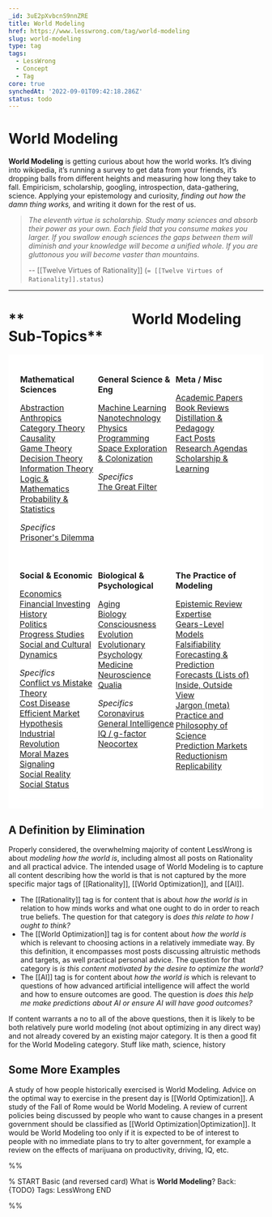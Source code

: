 ```yaml
---
_id: 3uE2pXvbcnS9nnZRE
title: World Modeling
href: https://www.lesswrong.com/tag/world-modeling
slug: world-modeling
type: tag
tags:
  - LessWrong
  - Concept
  - Tag
core: true
synchedAt: '2022-09-01T09:42:18.286Z'
status: todo
---
```


# World Modeling

**World Modeling** is getting curious about how the world works. It’s diving into wikipedia, it’s running a survey to get data from your friends, it’s dropping balls from different heights and measuring how long they take to fall. Empiricism, scholarship, googling, introspection, data-gathering, science. Applying your epistemology and curiosity, *finding out how the damn thing works,* and writing it down for the rest of us.

> *The eleventh virtue is scholarship. Study many sciences and absorb their power as your own. Each field that you consume makes you larger. If you swallow enough sciences the gaps between them will diminish and your knowledge will become a unified whole. If you are gluttonous you will become vaster than mountains.*
>
> \-\- [[Twelve Virtues of Rationality]] (`= [[Twelve Virtues of Rationality]].status`)

* * *

**                                World Modeling Sub-Topics**
=============================================================

<table style="border-bottom:20px solid hsl(0, 0%, 100%);border-left:20px solid hsl(0, 0%, 100%);border-right:20px solid hsl(0, 0%, 100%);border-top:20px solid hsl(0, 0%, 100%)"><tbody><tr><td style="background-color:hsl(0,0%,100%);border-bottom:solid hsl(0, 0%, 100%);border-left:solid hsl(0, 0%, 100%);border-right:solid hsl(0, 0%, 100%);border-top:solid hsl(0, 0%, 100%);padding:0px;vertical-align:top;width:33.33%"><p><strong>Mathematical Sciences</strong></p><p><a href="http://www.lesswrong.com/tag/abstraction?showPostCount=true&amp;useTagName=true">Abstraction</a><br><a href="https://www.lesswrong.com/tag/anthropics?showPostCount=true&amp;useTagName=true">Anthropics</a><br><a href="http://www.lesswrong.com/tag/category-theory?showPostCount=true&amp;useTagName=true">Category Theory</a><br><a href="https://www.lesswrong.com/tag/causality?showPostCount=true&amp;useTagName=true">Causality</a><br><a href="https://www.lesswrong.com/tag/game-theory?showPostCount=true&amp;useTagName=true">Game Theory</a><br><a href="https://www.lesswrong.com/tag/decision-theory?showPostCount=true&amp;useTagName=true">Decision Theory</a><br><a href="http://www.lesswrong.com/tag/information-theory?showPostCount=true&amp;useTagName=true">Information Theory</a><br><a href="https://www.lesswrong.com/tag/logic-and-mathematics?showPostCount=true&amp;useTagName=true">Logic &amp; Mathematics</a><br><a href="https://www.lesswrong.com/tag/probability-and-statistics?showPostCount=true&amp;useTagName=false">Probability &amp; Statistics</a></p><p><i>Specifics</i><br><a href="http://www.lesswrong.com/tag/prisoner-s-dilemma?showPostCount=true&amp;useTagName=true">Prisoner's Dilemma</a><br>&nbsp;</p></td><td style="background-color:hsl(0,0%,100%);border-bottom:solid hsl(0, 0%, 100%);border-left:solid hsl(0, 0%, 100%);border-right:solid hsl(0, 0%, 100%);border-top:solid hsl(0, 0%, 100%);height:50%;padding:0px;vertical-align:top;width:33.33%"><p><strong>General Science &amp; Eng</strong></p><p><a href="https://www.lesswrong.com/tag/machine-learning?showPostCount=true&amp;useTagName=true">Machine Learning</a><br><a href="https://www.lesswrong.com/tag/nanotechnology?showPostCount=true&amp;useTagName=true">Nanotechnology</a><br><a href="https://www.lesswrong.com/tag/physics?showPostCount=true&amp;useTagName=true">Physics</a><br><a href="https://www.lesswrong.com/tag/programming?showPostCount=true&amp;useTagName=true">Programming</a><br><a href="http://www.lesswrong.com/tag/space-exploration-and-colonization?showPostCount=true&amp;useTagName=true">Space Exploration &amp; Colonization</a></p><p><i>Specifics</i><br><a href="https://www.lesswrong.com/tag/great-filter?showPostCount=true&amp;useTagName=true">The Great Filter</a></p></td><td style="background-color:hsl(0,0%,100%);border-bottom:solid hsl(0, 0%, 100%);border-left:solid hsl(0, 0%, 100%);border-right:solid hsl(0, 0%, 100%);border-top:solid hsl(0, 0%, 100%);padding:0px;vertical-align:top;width:33.33%"><p><strong>Meta / Misc</strong></p><p><a href="https://www.lesswrong.com/tag/academic-papers?showPostCount=true&amp;useTagName=true">Academic Papers</a><br><a href="https://www.lesswrong.com/tag/book-reviews?showPostCount=true&amp;useTagName=true">Book Reviews</a><br><a href="http://www.lesswrong.com/tag/distillation-and-pedagogy?showPostCount=true&amp;useTagName=true">Distillation &amp; Pedagogy</a><br><a href="https://www.lesswrong.com/tag/fact-posts?showPostCount=true&amp;useTagName=true">Fact Posts</a><br><a href="https://www.lesswrong.com/tag/research-agendas?showPostCount=true&amp;useTagName=true">Research Agendas</a><br><a href="https://www.lesswrong.com/tag/scholarship-and-learning?showPostCount=true&amp;useTagName=true">Scholarship &amp; Learning</a></p></td></tr><tr><td style="background-color:hsl(0,0%,100%);border-bottom:1px solid hsl(0, 0%, 100%);border-left:1px solid hsl(0, 0%, 100%);border-right:1px solid hsl(0, 0%, 100%);border-top:1px solid hsl(0, 0%, 100%);padding:0px;vertical-align:top"><p><strong>Social &amp; Economic</strong></p><p><a href="https://www.lesswrong.com/tag/economics?showPostCount=true&amp;useTagName=true">Economics</a><br><a href="https://www.lesswrong.com/tag/financial-investing?showPostCount=true&amp;useTagName=true">Financial Investing</a><br><a href="https://www.lesswrong.com/tag/history?showPostCount=true&amp;useTagName=true">History</a><br><a href="https://www.lesswrong.com/tag/politics?showPostCount=true&amp;useTagName=true">Politics</a><br><a href="https://www.lesswrong.com/tag/progress-studies?showPostCount=true&amp;useTagName=true">Progress Studies</a><br><a href="https://www.lesswrong.com/tag/social-and-cultural-dynamics?showPostCount=true&amp;useTagName=true">Social and Cultural Dynamics</a></p><p><i>Specifics</i><br><a href="https://www.lesswrong.com/tag/conflict-vs-mistake?showPostCount=true&amp;useTagName=true">Conflict vs Mistake Theory</a><br><a href="https://www.lesswrong.com/tag/cost-disease?showPostCount=true&amp;useTagName=true">Cost Disease</a><br><a href="https://www.lesswrong.com/tag/efficient-market-hypothesis?showPostCount=true&amp;useTagName=true">Efficient Market Hypothesis</a><br><a href="https://www.lesswrong.com/tag/industrial-revolution?showPostCount=true&amp;useTagName=true">Industrial Revolution</a><br><a href="https://www.lesswrong.com/tag/moral-mazes?showPostCount=true&amp;useTagName=true">Moral Mazes</a><br><a href="https://www.lesswrong.com/tag/signaling?showPostCount=true&amp;useTagName=true">Signaling</a><br><a href="https://www.lesswrong.com/tag/social-reality?showPostCount=true&amp;useTagName=true">Social Reality</a><br><a href="https://www.lesswrong.com/tag/social-status?showPostCount=true&amp;useTagName=true">Social Status</a></p></td><td style="background-color:hsl(0,0%,100%);border-bottom:solid hsl(0, 0%, 100%);border-left:solid hsl(0, 0%, 100%);border-right:solid hsl(0, 0%, 100%);border-top:solid hsl(0, 0%, 100%);height:25px;padding:0px;vertical-align:top"><p><strong>Biological &amp; Psychological</strong></p><p><a href="https://www.lesswrong.com/tag/aging?showPostCount=true&amp;useTagName=true">Aging</a><br><a href="https://www.lesswrong.com/tag/biology?showPostCount=true&amp;useTagName=true">Biology</a><br><a href="https://www.lesswrong.com/tag/consciousness?showPostCount=true&amp;useTagName=true">Consciousness</a><br><a href="https://www.lesswrong.com/tag/evolution?showPostCount=true&amp;useTagName=true">Evolution</a><br><a href="http://www.lesswrong.com/tag/evolutionary-psychology?showPostCount=true&amp;useTagName=true">Evolutionary Psychology</a><br><a href="https://www.lesswrong.com/tag/medicine?showPostCount=true&amp;useTagName=true">Medicine</a><br><a href="https://www.lesswrong.com/tag/neuroscience?showPostCount=true&amp;useTagName=true">Neuroscience</a><br><a href="https://www.lesswrong.com/tag/qualia?showPostCount=true&amp;useTagName=true">Qualia</a></p><p><i>Specifics</i><br><a href="https://www.lesswrong.com/tag/coronavirus?showPostCount=true&amp;useTagName=true">Coronavirus</a><br><a href="https://www.lesswrong.com/tag/general-intelligence?showPostCount=true&amp;useTagName=true">General Intelligence</a><br><a href="http://www.lesswrong.com/tag/iq-g-factor?showPostCount=true&amp;useTagName=true"><u>IQ / g-factor</u></a><br><a href="http://www.lesswrong.com/tag/neocortex?showPostCount=true&amp;useTagName=true">Neocortex</a></p></td><td style="background-color:hsl(0,0%,100%);border-bottom:1px solid hsl(0, 0%, 100%);border-left:1px solid hsl(0, 0%, 100%);border-right:1px solid hsl(0, 0%, 100%);border-top:1px solid hsl(0, 0%, 100%);padding:0px;vertical-align:top"><p><strong>The Practice of Modeling</strong></p><p><a href="https://www.lesswrong.com/tag/epistemic-review?showPostCount=true&amp;useTagName=true">Epistemic Review</a><br><a href="https://www.lesswrong.com/tag/expertise?showPostCount=true&amp;useTagName=true">Expertise</a><br><a href="https://www.lesswrong.com/tag/gears-level?showPostCount=true&amp;useTagName=true">Gears-Level Models</a><br><a href="http://www.lesswrong.com/tag/falsifiability?showPostCount=true&amp;useTagName=true">Falsifiability</a><br><a href="https://www.lesswrong.com/tag/forecasting-and-prediction?showPostCount=true&amp;useTagName=true">Forecasting &amp; Prediction</a><br><a href="https://www.lesswrong.com/tag/forecasts-lists-of?showPostCount=true&amp;useTagName=true">Forecasts (Lists of)</a><br><a href="http://www.lesswrong.com/tag/inside-outside-view?showPostCount=true&amp;useTagName=true">Inside, Outside View</a><br><a href="http://www.lesswrong.com/tag/jargon-meta?showPostCount=true&amp;useTagName=true">Jargon (meta)</a><br><a href="https://www.lesswrong.com/tag/practice-and-philosophy-of-science?showPostCount=true&amp;useTagName=true">Practice and Philosophy of Science</a><br><a href="https://www.lesswrong.com/tag/prediction-markets?showPostCount=true&amp;useTagName=true">Prediction Markets</a><br><a href="http://www.lesswrong.com/tag/reductionism?showPostCount=true&amp;useTagName=true">Reductionism</a><br><a href="https://www.lesswrong.com/tag/replicability?showPostCount=true&amp;useTagName=true">Replicability</a><br>&nbsp;</p></td></tr></tbody></table>

## A Definition by Elimination

Properly considered, the overwhelming majority of content LessWrong is about *modeling how the world is*, including almost all posts on Rationality and all practical advice. The intended usage of World Modeling is to capture all content describing how the world is that is not captured by the more specific major tags of [[Rationality]], [[World Optimization]], and [[AI]].

- The [[Rationality]] tag is for content that is about *how the world is* in relation to how minds works and what one ought to do in order to reach true beliefs. The question for that category is *does this relate to how I ought to think?*
- The [[World Optimization]] tag is for content about *how the world is* which is relevant to choosing actions in a relatively immediate way. By this definition, it encompasses most posts discussing altruistic methods and targets, as well practical personal advice. The question for that category is *is this content motivated by the desire to optimize the world?*
- The [[AI]] tag is for content about *how the world is* which is relevant to questions of how advanced artificial intelligence will affect the world and how to ensure outcomes are good. The question is *does this help me make predictions about AI or ensure AI will have good outcomes?*

If content warrants a no to all of the above questions, then it is likely to be both relatively pure world modeling (not about optimizing in any direct way) and not already covered by an existing major category. It is then a good fit for the World Modeling category. Stuff like math, science, history

## Some More Examples

A study of how people historically exercised is World Modeling. Advice on the optimal way to exercise in the present day is [[World Optimization]]. A study of the Fall of Rome would be World Modeling. A review of current policies being discussed by people who want to cause changes in a present government should be classified as [[World Optimization|Optimization]]. It would be World Modeling too only if it is expected to be of interest to people with no immediate plans to try to alter government, for example a review on the effects of marijuana on productivity, driving, IQ, etc.


%%

% START
Basic (and reversed card)
What is **World Modeling**?
Back: {TODO}
Tags: LessWrong
END

%%
	
